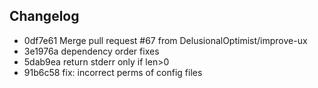 ## Changelog
* 0df7e61 Merge pull request #67 from DelusionalOptimist/improve-ux
* 3e1976a dependency order fixes
* 5dab9ea return stderr only if len>0
* 91b6c58 fix: incorrect perms of config files
